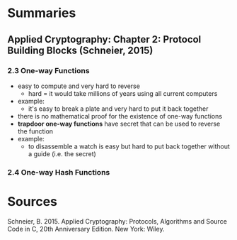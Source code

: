 # Summaries

## Applied Cryptography: Chapter 2: Protocol Building Blocks (Schneier, 2015)

### 2.3 One-way Functions

- easy to compute and very hard to reverse
  - hard = it would take millions of years using all current computers
- example:
  - it's easy to break a plate and very hard to put it back together
- there is no mathematical proof for the existence of one-way functions
- **trapdoor one-way functions** have secret that can be used to reverse the function
- example:
  - to disassemble a watch is easy but hard to put back together without a guide (i.e. the secret)

### 2.4 One-way Hash Functions

# Sources

Schneier, B. 2015. Applied Cryptography: Protocols, Algorithms and Source Code in C, 20th Anniversary Edition. New York: Wiley.
